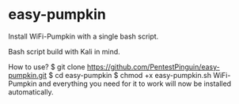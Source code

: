 # easy-pumpkin
Install WiFi-Pumpkin with a single bash script.


Bash script build with Kali in mind.


How to use?
$ git clone https://github.com/PentestPinguin/easy-pumpkin.git
$ cd easy-pumpkin
$ chmod +x easy-pumpkin.sh
WiFi-Pumpkin and everything you need for it to work will now be installed automatically.

